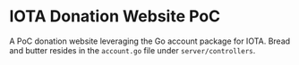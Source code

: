 # IOTA Donation Website PoC

A PoC donation website leveraging the Go account package for IOTA. Bread and butter resides in the `account.go` file 
under `server/controllers`.